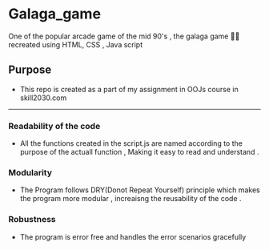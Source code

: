 # Galaga_game
One of the popular arcade game of the mid 90's , the galaga game  🚀👾 recreated using HTML, CSS , Java script 

## Purpose 

* This repo is created as a part of my assignment in OOJs course in skill2030.com

------------------------------

### Readability of the code

*    All the functions created in the script.js are named according to the purpose of the actuall function ,
    Making it easy to read and understand .

### Modularity

*   The Program follows DRY(Donot Repeat Yourself) principle which makes the program more modular , increaisng the reusability of the code .

### Robustness

*  The program is error free and handles the error scenarios gracefully 